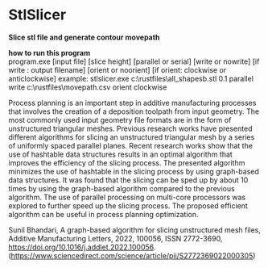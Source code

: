 # StlSlicer
<b>Slice stl file and generate contour movepath</b>

<b>how to run this program</b> <br>
program.exe [input file] [slice height] [parallel or serial] [write or nowrite] [if write : output filename] [orient or noorient] [if orient: clockwise or anticlockwise]
example:
stlslicer.exe c:\rustfiles\all_shapesb.stl 0.1 parallel write c:\rustfiles\movepath.csv orient clockwise

Process planning is an important step in additive manufacturing processes that involves the creation of a deposition toolpath from input geometry. The most commonly used input geometry file formats are in the form of unstructured triangular meshes. Previous research works have presented different algorithms for slicing an unstructured triangular mesh by a series of uniformly spaced parallel planes. Recent research works show that the use of hashtable data structures results in an optimal algorithm that improves the efficiency of the slicing process. The presented algorithm minimizes the use of hashtable in the slicing process by using graph-based data structures. It was found that the slicing can be sped up by about 10 times by using the graph-based algorithm compared to the previous algorithm. The use of parallel processing on multi-core processors was explored to further speed up the slicing process. The proposed efficient algorithm can be useful in process planning optimization.

Sunil Bhandari,
A graph-based algorithm for slicing unstructured mesh files,
Additive Manufacturing Letters,
2022,
100056,
ISSN 2772-3690,
https://doi.org/10.1016/j.addlet.2022.100056.
(https://www.sciencedirect.com/science/article/pii/S2772369022000305)
